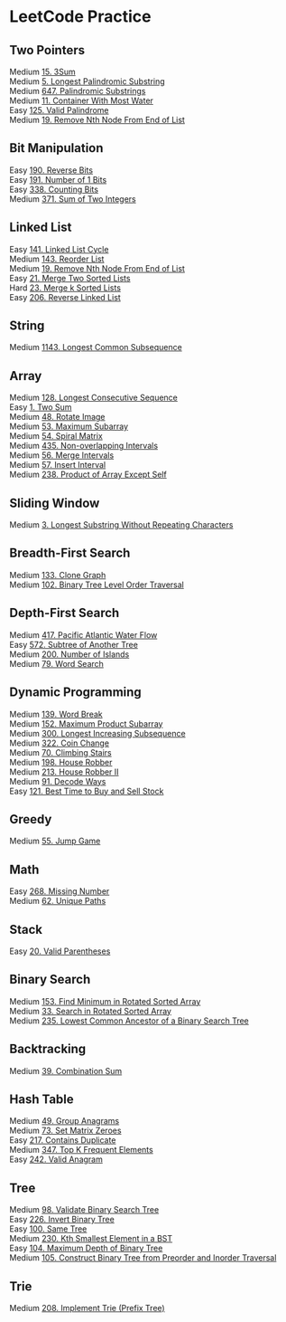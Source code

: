 # LeetCode Practice

## Two Pointers
  Medium [15. 3Sum](https://leetcode.com/problems/3sum/?envType=problem-list-v2&envId=oizxjoit)  
  Medium [5. Longest Palindromic Substring](https://leetcode.com/problems/longest-palindromic-substring/?envType=problem-list-v2&envId=oizxjoit)  
  Medium [647. Palindromic Substrings](https://leetcode.com/problems/palindromic-substrings/?envType=problem-list-v2&envId=oizxjoit)  
  Medium [11. Container With Most Water](https://leetcode.com/problems/container-with-most-water/?envType=problem-list-v2&envId=oizxjoit)  
  Easy [125. Valid Palindrome](https://leetcode.com/problems/valid-palindrome/?envType=problem-list-v2&envId=oizxjoit)  
  Medium [19. Remove Nth Node From End of List](https://leetcode.com/problems/remove-nth-node-from-end-of-list/description/)  

## Bit Manipulation
  Easy [190. Reverse Bits](https://leetcode.com/problems/reverse-bits/description/?envType=problem-list-v2&envId=oizxjoit)  
  Easy [191. Number of 1 Bits](https://leetcode.com/problems/number-of-1-bits/?envType=problem-list-v2&envId=oizxjoit)  
  Easy [338. Counting Bits](https://leetcode.com/problems/counting-bits/?envType=problem-list-v2&envId=oizxjoit)  
  Medium [371. Sum of Two Integers](https://leetcode.com/problems/sum-of-two-integers/description/?envType=problem-list-v2&envId=oizxjoit)  

## Linked List
  Easy [141. Linked List Cycle](https://leetcode.com/problems/linked-list-cycle/?envType=problem-list-v2&envId=oizxjoit)  
  Medium [143. Reorder List](https://leetcode.com/problems/reorder-list/?envType=problem-list-v2&envId=oizxjoit)  
  Medium [19. Remove Nth Node From End of List](https://leetcode.com/problems/remove-nth-node-from-end-of-list/?envType=problem-list-v2&envId=oizxjoit)  
  Easy [21. Merge Two Sorted Lists](https://leetcode.com/problems/merge-two-sorted-lists/description/?envType=problem-list-v2&envId=oizxjoit)  
  Hard [23. Merge k Sorted Lists](https://leetcode.com/problems/merge-k-sorted-lists/description/?envType=problem-list-v2&envId=oizxjoit)  
  Easy [206. Reverse Linked List](https://leetcode.com/problems/reverse-linked-list/?envType=problem-list-v2&envId=oizxjoit)  

## String
  Medium [1143. Longest Common Subsequence](https://leetcode.com/problems/longest-common-subsequence/submissions/1189739132/?envType=problem-list-v2&envId=oizxjoit)  

## Array
  Medium [128. Longest Consecutive Sequence](https://leetcode.com/problems/longest-consecutive-sequence/description/?envType=problem-list-v2&envId=oizxjoit)  
  Easy [1. Two Sum](https://leetcode.com/problems/two-sum/description/?envType=problem-list-v2&envId=oizxjoit)  
  Medium [48. Rotate Image](https://leetcode.com/problems/rotate-image/description/?envType=problem-list-v2&envId=oizxjoit)  
  Medium [53. Maximum Subarray](https://leetcode.com/problems/maximum-subarray/description/?envType=problem-list-v2&envId=oizxjoit)  
  Medium [54. Spiral Matrix](https://leetcode.com/problems/spiral-matrix/description/?envType=problem-list-v2&envId=oizxjoit)  
  Medium [435. Non-overlapping Intervals](https://leetcode.com/problems/non-overlapping-intervals/description/?envType=problem-list-v2&envId=oizxjoit)  
  Medium [56. Merge Intervals](https://leetcode.com/problems/merge-intervals/description/?envType=problem-list-v2&envId=oizxjoit)  
  Medium [57. Insert Interval](https://leetcode.com/problems/insert-interval/description/?envType=problem-list-v2&envId=oizxjoit)  
  Medium [238. Product of Array Except Self](https://leetcode.com/problems/product-of-array-except-self/description/?envType=problem-list-v2&envId=oizxjoit)  

## Sliding Window
  Medium [3. Longest Substring Without Repeating Characters](https://leetcode.com/problems/longest-substring-without-repeating-characters/description/?envType=problem-list-v2&envId=oizxjoit)  

## Breadth-First Search
  Medium [133. Clone Graph](https://leetcode.com/problems/clone-graph/description/?envType=problem-list-v2&envId=oizxjoit)  
  Medium [102. Binary Tree Level Order Traversal](https://leetcode.com/problems/binary-tree-level-order-traversal/submissions/1036459804/?envType=problem-list-v2&envId=oizxjoit)

## Depth-First Search
  Medium [417. Pacific Atlantic Water Flow](https://leetcode.com/problems/pacific-atlantic-water-flow/?envType=problem-list-v2&envId=oizxjoit)  
  Easy [572. Subtree of Another Tree](https://leetcode.com/problems/subtree-of-another-tree/description/?envType=problem-list-v2&envId=oizxjoit)  
  Medium [200. Number of Islands](https://leetcode.com/problems/number-of-islands/description/?envType=problem-list-v2&envId=oizxjoit)  
  Medium [79. Word Search](https://leetcode.com/problems/word-search/description/?envType=problem-list-v2&envId=oizxjoit)  

## Dynamic Programming
  Medium [139. Word Break](https://leetcode.com/problems/word-break/description/?envType=problem-list-v2&envId=oizxjoit)  
  Medium [152. Maximum Product Subarray](https://leetcode.com/problems/maximum-product-subarray/description/?envType=problem-list-v2&envId=oizxjoit)  
  Medium [300. Longest Increasing Subsequence](https://leetcode.com/problems/longest-increasing-subsequence/description/?envType=problem-list-v2&envId=oizxjoit)  
  Medium [322. Coin Change](https://leetcode.com/problems/coin-change/description/?envType=problem-list-v2&envId=oizxjoit)  
  Medium [70. Climbing Stairs](https://leetcode.com/problems/climbing-stairs/description/?envType=problem-list-v2&envId=oizxjoit)  
  Medium [198. House Robber](https://leetcode.com/problems/house-robber/?envType=problem-list-v2&envId=oizxjoit)  
  Medium [213. House Robber II](https://leetcode.com/problems/house-robber-ii/description/?envType=problem-list-v2&envId=oizxjoit)  
  Medium [91. Decode Ways](https://leetcode.com/problems/decode-ways/submissions/1127815992/?envType=problem-list-v2&envId=oizxjoit)  
  Easy [121. Best Time to Buy and Sell Stock](https://leetcode.com/problems/best-time-to-buy-and-sell-stock/?envType=problem-list-v2&envId=oizxjoit)  

## Greedy
  Medium [55. Jump Game](https://leetcode.com/problems/jump-game/description/?envType=problem-list-v2&envId=oizxjoit)

## Math
  Easy [268. Missing Number](https://leetcode.com/problems/missing-number/description/?envType=problem-list-v2&envId=oizxjoit)  
  Medium [62. Unique Paths](https://leetcode.com/problems/unique-paths/description/?envType=problem-list-v2&envId=oizxjoit)  

## Stack
  Easy [20. Valid Parentheses](https://leetcode.com/problems/valid-parentheses/description/?envType=problem-list-v2&envId=oizxjoit)  

## Binary Search
  Medium [153. Find Minimum in Rotated Sorted Array](https://leetcode.com/problems/find-minimum-in-rotated-sorted-array/description/?envType=problem-list-v2&envId=oizxjoit)  
  Medium [33. Search in Rotated Sorted Array](https://leetcode.com/problems/search-in-rotated-sorted-array/description/?envType=problem-list-v2&envId=oizxjoit)  
  Medium [235. Lowest Common Ancestor of a Binary Search Tree](https://leetcode.com/problems/lowest-common-ancestor-of-a-binary-search-tree/?envType=problem-list-v2&envId=oizxjoit)  

## Backtracking
  Medium [39. Combination Sum](https://leetcode.com/problems/combination-sum/description/?envType=problem-list-v2&envId=oizxjoit)  

## Hash Table
  Medium [49. Group Anagrams](https://leetcode.com/problems/group-anagrams/description/?envType=problem-list-v2&envId=oizxjoit)  
  Medium [73. Set Matrix Zeroes](https://leetcode.com/problems/set-matrix-zeroes/description/?envType=problem-list-v2&envId=oizxjoit)  
  Easy [217. Contains Duplicate](https://leetcode.com/problems/contains-duplicate/submissions/1073054831/?envType=problem-list-v2&envId=oizxjoit)  
  Medium [347. Top K Frequent Elements](https://leetcode.com/problems/top-k-frequent-elements/description/?envType=problem-list-v2&envId=oizxjoit)  
  Easy [242. Valid Anagram](https://leetcode.com/problems/valid-anagram/?envType=problem-list-v2&envId=oizxjoit)  

## Tree
  Medium [98. Validate Binary Search Tree](https://leetcode.com/problems/validate-binary-search-tree/?envType=problem-list-v2&envId=oizxjoit)  
  Easy [226. Invert Binary Tree](https://leetcode.com/problems/invert-binary-tree/?envType=problem-list-v2&envId=oizxjoit)  
  Easy [100. Same Tree](https://leetcode.com/problems/same-tree/?envType=problem-list-v2&envId=oizxjoit)  
  Medium [230. Kth Smallest Element in a BST](https://leetcode.com/problems/kth-smallest-element-in-a-bst/description/?envType=problem-list-v2&envId=oizxjoit)  
  Easy [104. Maximum Depth of Binary Tree](https://leetcode.com/problems/maximum-depth-of-binary-tree/?envType=problem-list-v2&envId=oizxjoit)  
  Medium [105. Construct Binary Tree from Preorder and Inorder Traversal](https://leetcode.com/problems/construct-binary-tree-from-preorder-and-inorder-traversal/?envType=problem-list-v2&envId=oizxjoit)  

## Trie
  Medium [208. Implement Trie (Prefix Tree)](https://leetcode.com/problems/implement-trie-prefix-tree/description/?envType=problem-list-v2&envId=oizxjoit)  
